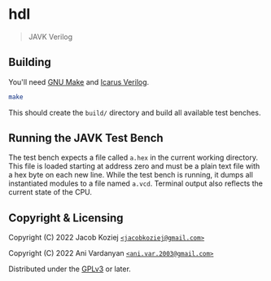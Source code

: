 # hdl

> JAVK Verilog


## Building

You'll need [GNU Make] and [Icarus Verilog].

```sh
make
```

This should create the `build/` directory and build all available test
benches.


## Running the JAVK Test Bench

The test bench expects a file called `a.hex` in the current working directory.
This file is loaded starting at address zero and must be a plain text file with
a hex byte on each new line.  While the test bench is running, it dumps all
instantiated modules to a file named `a.vcd`.  Terminal output also reflects
the current state of the CPU.


## Copyright & Licensing

Copyright (C) 2022  Jacob Koziej [`<jacobkoziej@gmail.com>`]

Copyright (C) 2022  Ani Vardanyan [`<ani.var.2003@gmail.com>`]

Distributed under the [GPLv3] or later.


[GNU Make]: https://www.gnu.org/software/make/
[Icarus Verilog]: http://iverilog.icarus.com/
[`<jacobkoziej@gmail.com>`]: mailto:jacobkoziej@gmail.com
[`<ani.var.2003@gmail.com>`]: mailto:ani.var.2003@gmail.com
[GPLv3]: LICENSE.md
